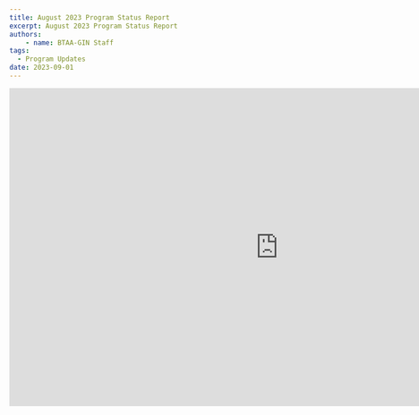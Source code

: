 ```yaml
---
title: August 2023 Program Status Report
excerpt: August 2023 Program Status Report
authors:
    - name: BTAA-GIN Staff
tags:
  - Program Updates
date: 2023-09-01
---
```


<iframe src="https://docs.google.com/presentation/d/e/2PACX-1vQDhukkpwc6vlstOUiRVQVBbYyoTY-uc6YXqC8mvE0Ul6kjKvRytwb7tP41JMLlJOyCbNDmnQFXG9sf/embed?start=false&loop=false&delayms=3000" frameborder="0" width="960" height="569" allowfullscreen="true" mozallowfullscreen="true" webkitallowfullscreen="true"></iframe>
